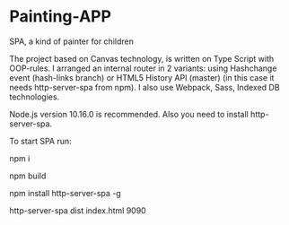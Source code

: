 # Painting-APP
SPA, a kind of painter for children

The project based on Canvas technology, is written on Type Script with OOP-rules. 
I arranged an internal router in 2 variants: using Hashchange event (hash-links branch) or HTML5 History API (master) (in this case it needs http-server-spa from npm).
I also use Webpack, Sass, Indexed DB technologies.

Node.js version 10.16.0 is recommended. Also you need to install http-server-spa.

To start SPA run:

npm i

npm build

npm install http-server-spa -g

http-server-spa dist index.html 9090